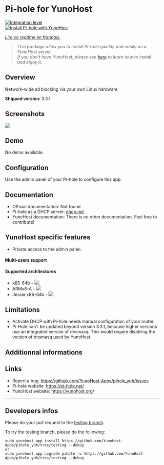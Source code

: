 # Pi-hole for YunoHost

[![Integration level](https://dash.yunohost.org/integration/pihole.svg)](https://dash.yunohost.org/appci/app/pihole)  
[![Install Pi-hole with YunoHost](https://install-app.yunohost.org/install-with-yunohost.png)](https://install-app.yunohost.org/?app=pihole)

*[Lire ce readme en français.](./README_fr.md)*

> *This package allow you to install Pi-hole quickly and easily on a YunoHost server.  
If you don't have YunoHost, please see [here](https://yunohost.org/#/install) to learn how to install and enjoy it.*

## Overview
Network-wide ad blocking via your own Linux hardware

**Shipped version:** 3.3.1

## Screenshots

![](https://i0.wp.com/pi-hole.net/wp-content/uploads/2016/12/dashboard212.png)

## Demo

No demo available.

## Configuration

Use the admin panel of your Pi-hole to configure this app.

## Documentation

* Official documentation: Not found
* Pi-hole as a DHCP server: [dhcp.md](./dhcp.md)
* YunoHost documentation: There is no other documentation. Feel free to contribute!

## YunoHost specific features

* Private access to the admin panel.

#### Multi-users support

#### Supported architectures

* x86-64b - [![](https://ci-apps.yunohost.org/ci/logs/pihole%20%28Community%29.svg)](https://ci-apps.yunohost.org/ci/apps/pihole/)
* ARMv8-A - [![](https://ci-apps-arm.yunohost.org/ci/logs/pihole%20%28Community%29.svg)](https://ci-apps-arm.yunohost.org/ci/apps/pihole/)
* Jessie x86-64b - [![](https://ci-stretch.nohost.me/ci/logs/pihole%20%28Community%29.svg)](https://ci-stretch.nohost.me/ci/apps/pihole/)

## Limitations

* Activate DHCP with Pi-hole needs manual configuration of your router.
* Pi-Hole can't be updated beyond version 3.3.1, because higher versions use an integrated version of dnsmasq. This would require disabling the version of dnsmasq used by YunoHost.

## Additionnal informations

## Links

 * Report a bug: https://github.com/YunoHost-Apps/pihole_ynh/issues
 * Pi-hole website: https://pi-hole.net/
 * YunoHost website: https://yunohost.org/

---

Developers infos
----------------

Please do your pull request to the [testing branch](https://github.com/YunoHost-Apps/pihole_ynh/tree/testing).

To try the testing branch, please do the following:
```
sudo yunohost app install https://github.com/YunoHost-Apps/pihole_ynh/tree/testing --debug
or
sudo yunohost app upgrade pihole -u https://github.com/YunoHost-Apps/pihole_ynh/tree/testing --debug
```
